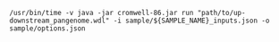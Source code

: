 `/usr/bin/time -v java -jar cromwell-86.jar run "path/to/up-downstream_pangenome.wdl" -i sample/${SAMPLE_NAME}_inputs.json -o sample/options.json`
